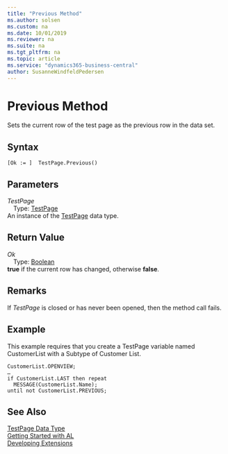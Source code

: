 ```yaml
---
title: "Previous Method"
ms.author: solsen
ms.custom: na
ms.date: 10/01/2019
ms.reviewer: na
ms.suite: na
ms.tgt_pltfrm: na
ms.topic: article
ms.service: "dynamics365-business-central"
author: SusanneWindfeldPedersen
---
```

[//]: # (START>DO_NOT_EDIT)
[//]: # (IMPORTANT:Do not edit any of the content between here and the END>DO_NOT_EDIT.)
[//]: # (Any modifications should be made in the .xml files in the ModernDev repo.)
# Previous Method
Sets the current row of the test page as the previous row in the data set.


## Syntax
```
[Ok := ]  TestPage.Previous()
```

## Parameters
*TestPage*  
&emsp;Type: [TestPage](testpage-data-type.md)  
An instance of the [TestPage](testpage-data-type.md) data type.  

## Return Value
*Ok*  
&emsp;Type: [Boolean](../boolean/boolean-data-type.md)  
**true** if the current row has changed, otherwise **false**.  


[//]: # (IMPORTANT: END>DO_NOT_EDIT)

## Remarks  
 If *TestPage* is closed or has never been opened, then the method call fails.  
  
## Example  
 This example requires that you create a TestPage variable named CustomerList with a Subtype of Customer List.  
  
```  
CustomerList.OPENVIEW;  
…  
if CustomerList.LAST then repeat  
  MESSAGE(CustomerList.Name);  
until not CustomerList.PREVIOUS;  
```
  

## See Also
[TestPage Data Type](testpage-data-type.md)  
[Getting Started with AL](../../devenv-get-started.md)  
[Developing Extensions](../../devenv-dev-overview.md)
